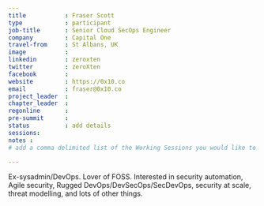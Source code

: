 ```yaml
---
title           : Fraser Scott
type            : participant
job-title       : Senior Cloud SecOps Engineer
company         : Capital One
travel-from     : St Albans, UK
image           :
linkedin        : zeroxten
twitter         : zeroXten
facebook        :
website         : https://0x10.co
email           : fraser@0x10.co
project_leader  :
chapter_leader  :
regonline       :
pre-summit      :
status          : add details
sessions:
notes :
# add a comma delimited list of the Working Sessions you would like to attend in the meta above (use the session's title) e.g. sessions: Security Playbooks Diagrams, Hackathon Daily Sessions

---
```


Ex-sysadmin/DevOps. Lover of FOSS. Interested in security automation, Agile security, Rugged DevOps/DevSecOps/SecDevOps, security at scale, threat modelling, and lots of other things.
